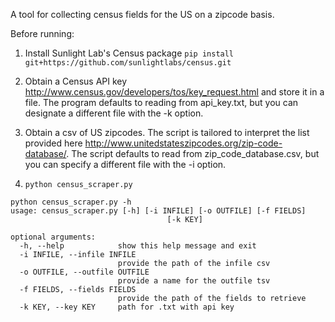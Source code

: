 A tool for collecting census fields for the US on a zipcode basis.

Before running:

1) Install Sunlight Lab's Census package
``` pip install git+https://github.com/sunlightlabs/census.git ```

2) Obtain a Census API key http://www.census.gov/developers/tos/key_request.html and store it in a file. The program defaults to reading from api_key.txt, but you can designate a different file with the -k option.

3) Obtain a csv of US zipcodes. The script is tailored to interpret the list provided here http://www.unitedstateszipcodes.org/zip-code-database/. The script defaults to read from zip_code_database.csv, but you can specify a different file with the -i option.

4) ```python census_scraper.py```

```
python census_scraper.py -h
usage: census_scraper.py [-h] [-i INFILE] [-o OUTFILE] [-f FIELDS]
                                   [-k KEY]

optional arguments:
  -h, --help            show this help message and exit
  -i INFILE, --infile INFILE
                        provide the path of the infile csv
  -o OUTFILE, --outfile OUTFILE
                        provide a name for the outfile tsv
  -f FIELDS, --fields FIELDS
                        provide the path of the fields to retrieve
  -k KEY, --key KEY     path for .txt with api key
  
```
